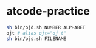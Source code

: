 # atcode-practice

```sh
sh bin/ojd.sh NUMBER ALPHABET
ojt # alias ojt="oj t"
sh bin/ojs.sh FILENAME
```

